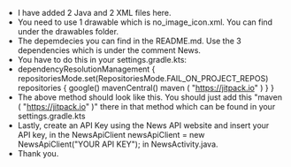 - I have added 2 Java and 2 XML files here. 
- You need to use 1 drawable which is no_image_icon.xml. You can find under the drawables folder.
- The depemdecies you can find in the README.md. Use the 3 dependencies which is under the comment News.
- You have to do this in your settings.gradle.kts:
- dependencyResolutionManagement {
    repositoriesMode.set(RepositoriesMode.FAIL_ON_PROJECT_REPOS)
    repositories {
        google()
        mavenCentral()
        maven ( "https://jitpack.io" )
    }
}
- The above method should look like this. You should just add this "maven ( "https://jitpack.io" )" there in that method which can be found in your settings.gradle.kts
- Lastly, create an API Key using the News API website and insert your API key, in the NewsApiClient newsApiClient = new NewsApiClient("YOUR API KEY"); in NewsActivity.java.
- Thank you.
